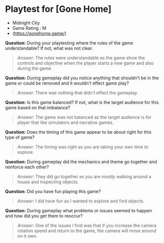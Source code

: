 # Playtest for [Gone Home]

* Midnight City
* Game Rating : M
* (https://gonehome.game/)

**Question:** During your playtesting where the rules of the game understandable? If not, what was not clear.
> _Answer:_ The rules were understandable as the game show the controls and objective when the player starts a new game and also during the game.

**Question:** During gameplay did you notice anything that shouldn't be in the game or could be removed and it wouldn't effect game play?
> _Answer:_ There was nothing that didn't effect the gameplay.

**Question:** Is this game balanced? If not, what is the target audience for this game based on that imbalance?
> _Answer:_ The game was not balanced as the target audience is for player that like simulators and narrative games.

**Question:** Does the timing of this game appear to be about right for this type of game?
> _Answer:_ The timing was right as you are taking your own time to explore.

**Question:** During gameplay did the mechanics and theme go together and reinforce each other?
> _Answer:_ They did go together as you are mostly walking around a house and inspecting objects.

**Question:** Did you have fun playing this game?
> _Answer:_ I did have fun as I wanted to explore and find objects.

**Question:** During gameplay what problems or issues seemed to happen and how did you get them to reoccur?
> _Answer:_ One of the issues I find was that if you increase the camera rotation speed and return to the game, the camera will move around on it own.
